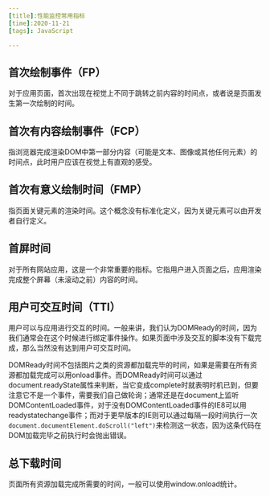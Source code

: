 ```yaml
---
[title]:性能监控常用指标
[time]:2020-11-21
[tags]: JavaScript

---
```




## 首次绘制事件（FP）

对于应用页面，首次出现在视觉上不同于跳转之前内容的时间点，或者说是页面发生第一次绘制的时间。



## 首次有内容绘制事件（FCP）

指浏览器完成渲染DOM中第一部分内容（可能是文本、图像或其他任何元素）的时间点，此时用户应该在视觉上有直观的感受。



## 首次有意义绘制时间（FMP）

指页面关键元素的渲染时间。这个概念没有标准化定义，因为关键元素可以由开发者自行定义。



## 首屏时间

对于所有网站应用，这是一个非常重要的指标。它指用户进入页面之后，应用渲染完成整个屏幕（未滚动之前）内容的时间。



## 用户可交互时间（TTI）

用户可以与应用进行交互的时间。一般来讲，我们认为DOMReady的时间，因为我们通常会在这个时候进行绑定事件操作。如果页面中涉及交互的脚本没有下载完成，那么当然没有达到用户可交互时间。

DOMReady时间不包括图片之类的资源都加载完毕的时间，如果是需要在所有资源都加载完成可以用onload事件。而DOMReady时间可以通过document.readyState属性来判断，当它变成complete时就表明时机已到，但要注意它不是一个事件，需要我们自己做轮询；通常还是在document上监听DOMContentLoaded事件，对于没有DOMContentLoaded事件的IE8可以用readystatechange事件；而对于更早版本的IE则可以通过每隔一段时间执行一次`document.documentElement.doScroll("left")`来检测这一状态，因为这条代码在DOM加载完毕之前执行时会抛出错误。



## 总下载时间

页面所有资源加载完成所需要的时间，一般可以使用window.onload统计。